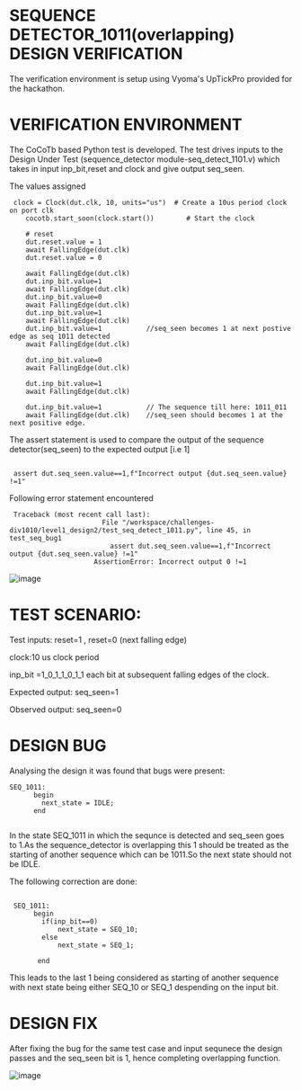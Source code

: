 # SEQUENCE DETECTOR_1011(overlapping) DESIGN VERIFICATION

The verification environment is setup using Vyoma's UpTickPro provided for the hackathon.

# VERIFICATION ENVIRONMENT

The CoCoTb based Python test is developed. The test drives inputs to the Design Under Test (sequence_detector module-seq_detect_1101.v) which takes in input inp_bit,reset and clock 
and give output seq_seen.

The values assigned

```
 clock = Clock(dut.clk, 10, units="us")  # Create a 10us period clock on port clk
    cocotb.start_soon(clock.start())        # Start the clock

    # reset
    dut.reset.value = 1
    await FallingEdge(dut.clk)  
    dut.reset.value = 0
    
    await FallingEdge(dut.clk)
    dut.inp_bit.value=1
    await FallingEdge(dut.clk)
    dut.inp_bit.value=0
    await FallingEdge(dut.clk)
    dut.inp_bit.value=1
    await FallingEdge(dut.clk)
    dut.inp_bit.value=1           //seq_seen becomes 1 at next postive edge as seq 1011 detected
    await FallingEdge(dut.clk)

    dut.inp_bit.value=0
    await FallingEdge(dut.clk)

    dut.inp_bit.value=1
    await FallingEdge(dut.clk)

    dut.inp_bit.value=1           // The sequence till here: 1011_011
    await FallingEdge(dut.clk)    //seq_seen should becomes 1 at the next positive edge.   
```

The assert statement is used to compare the output of the sequence detector(seq_seen) to the expected output [i.e 1]

```

 assert dut.seq_seen.value==1,f"Incorrect output {dut.seq_seen.value} !=1"

```

Following error statement encountered

```
 Traceback (most recent call last):
                       File "/workspace/challenges-div1010/level1_design2/test_seq_detect_1011.py", line 45, in test_seq_bug1
                         assert dut.seq_seen.value==1,f"Incorrect output {dut.seq_seen.value} !=1"
                     AssertionError: Incorrect output 0 !=1

```

![image](https://user-images.githubusercontent.com/78270386/180813961-6c3d2c95-26dd-4199-8ab1-992fea713982.png)



# TEST SCENARIO:

Test inputs: reset=1 
             , reset=0 (next falling edge)

clock:10 us clock period

inp_bit =1_0_1_1_0_1_1 each bit at subsequent falling edges of the clock.

Expected output: seq_seen=1

Observed output: seq_seen=0


# DESIGN BUG

Analysing the design it was found that bugs were present:

```
SEQ_1011:
      begin
        next_state = IDLE;
      end


```

In the state SEQ_1011 in which the sequnce is detected and seq_seen goes to 1.As the sequence_detector is overlapping this 1 should be treated as the starting of another
sequence which can be 1011.So the next state should not be IDLE.

The following correction are done:

```

 SEQ_1011:
      begin
        if(inp_bit==0)
            next_state = SEQ_10;
        else
            next_state = SEQ_1;

       end

```

This leads to the last 1 being considered as starting of another sequence with next state being either SEQ_10 or SEQ_1 despending on the input bit.


# DESIGN FIX

After fixing the bug for the same test case and input sequnece the design passes and the seq_seen bit is 1, hence completing overlapping function.


![image](https://user-images.githubusercontent.com/78270386/180815693-abfbad6c-aae5-43ca-b51c-c791806e630e.png)



